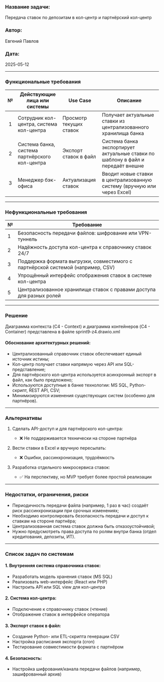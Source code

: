 ﻿### **Название задачи:**

Передача ставок по депозитам в кол-центр и партнёрский кол-центр

### **Автор:**

Евгений Павлов

### **Дата:**

2025-05-12

---

### **Функциональные требования**

|  №  | Действующие лица или системы                   | Use Case                | Описание                                                                         |
| :-: | ---------------------------------------------- | ----------------------- | -------------------------------------------------------------------------------- |
|  1  | Сотрудник кол-центра, система кол-центра       | Просмотр текущих ставок | Получает актуальные ставки из централизованного хранилища банка                  |
|  2  | Система банка, система партнёрского кол-центра | Экспорт ставок в файл   | Система банка экспортирует актуальные ставки по шаблону в файл и передаёт внешне |
|  3  | Менеджер бэк-офиса                             | Актуализация ставок     | Вводит новые ставки в централизованную систему (вручную или через Excel)         |

---

### **Нефункциональные требования**

| № | Требование                                                                      |
| - | ------------------------------------------------------------------------------- |
| 1 | Безопасность передачи файлов: шифрование или VPN-туннель                        |
| 2 | Надёжность доступа кол-центра к справочнику ставок 24/7                         |
| 3 | Поддержка формата выгрузки, совместимого с партнёрской системой (например, CSV) |
| 4 | Упрощённый интерфейс отображения ставок в системе кол-центра                    |
| 5 | Централизованное хранилище ставок с правами доступа для разных ролей            |

---

### **Решение**

Диаграмма контекста (C4 - Context) и диаграмма контейнеров (C4 - Container) представлена в файле sprint9-z4.drawio.xml


#### Обоснование архитектурных решений:

* Централизованный справочник ставок обеспечивает единый источник истины;
* Кол-центр получает ставки напрямую через API или SQL-представление;
* Для партнёрского кол-центра используется асинхронный экспорт в файл, как было предложено;
* Используются доступные в банке технологии: MS SQL, Python-скрипт, REST API, CSV;
* Минимизируются изменения существующих систем (особенно для партнёров).

---

### **Альтернативы**

1. Сделать API-доступ и для партнёрского кол-центра:

   * ❌ Не поддерживается технически на стороне партнёра
2. Вести ставки в Excel и вручную пересылать:

   * ❌ Ошибки, рассинхронизация, трудоёмкость
3. Разработка отдельного микросервиса ставок:

   * ✅ На перспективу, но MVP требует более простой реализации

---

### **Недостатки, ограничения, риски**

* Периодичность передачи файла (например, 1 раз в час) создаёт риск рассинхронизации при срочных изменениях;
* Необходимо контролировать безопасность передачи и доступ к ставкам на стороне партнёра;
* Централизованная система ставок должна быть отказоустойчивой;
* Нужно предусмотреть права доступа по ролям внутри банка (отдел кредитования, депозиты, ИТ).

---

### **Список задач по системам**

#### 1. Внутренняя система справочника ставок:

* Разработать модель хранения ставок (MS SQL)
* Реализовать web-интерфейс (React или PHP)
* Настроить API или SQL view для кол-центра

#### 2. Система кол-центра:

* Подключение к справочнику ставок (чтение)
* Отображение ставок в интерфейсе оператора

#### 3. Экспорт ставок в файл:

* Создание Python- или ETL-скрипта генерации CSV
* Настройка расписания экспорта (cron)
* Тестирование совместимости формата с партнёром

#### 4. Безопасность:

* Настройка шифрования/канала передачи файлов (например, зашифрованный архив)
